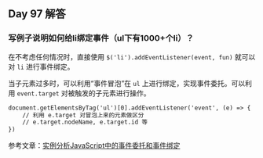 ## Day 97 解答

### 写例子说明如何给li绑定事件（ul下有1000+个li）？

在不考虑任何情况时，直接使用 `$('li').addEventListener(event, fun)` 就可以对 `li` 进行事件绑定。

当子元素过多时，可以利用“事件冒泡”在 `ul` 上进行绑定，实现事件委托。可以利用 `event.target` 对被触发的子元素进行操作。
```html
document.getElementsByTag('ul')[0].addEventListener('event', (e) => {
	// 利用 e.target 对冒泡上来的元素做区分
	// e.target.nodeName, e.target.id 等
})
```

参考文章：[实例分析JavaScript中的事件委托和事件绑定](https://www.diguage.com/archives/71.html)
